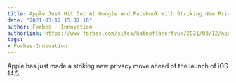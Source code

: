 ```yaml
---
title: Apple Just Hit Out At Google And Facebook With Striking New Privacy Move
date: "2021-03-12 15:07:18"
author: Forbes - Innovation
authorlink: https://www.forbes.com/sites/kateoflahertyuk/2021/03/12/apple-just-hit-out-at-google-and-facebook-with-striking-new-privacy-move/
tags:
- Forbes-Innovation
---
```

Apple has just made a striking new privacy move ahead of the launch of iOS 14.5.